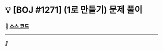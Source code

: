  # :bulb: [BOJ #1271] (1로 만들기) 문제 풀이
### :link: [소스 코드](https://github.com/nexusgh12/Algorithm/blob/main/BOJ_1271/BOJ_1271.java)
***
##### :seedling:

